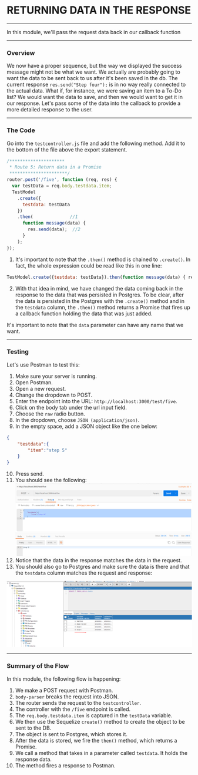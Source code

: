 # RETURNING DATA IN THE RESPONSE
---
In this module, we'll pass the request data back in our callback function

<hr />

### Overview
We now have a proper sequence, but the way we displayed the success message might not be what we want. We actually are probably going to want the data to be sent back to us after it's been saved in the db. The current response `res.send("Step four");` is in no way really connected to the actual data. What if, for instance, we were saving an item to a To-Do list? We would want the data to save, and then we would want to get it in our response. Let's pass some of the data into the callback to provide a more detailed response to the user.

<hr>

### The Code
Go into the `testcontroller.js` file and add the following method. Add it to the bottom of the file above the export statement. 

```js
/*********************
 * Route 5: Return data in a Promise
 **********************/
router.post('/five', function (req, res) {
  var testData = req.body.testdata.item;
  TestModel
    .create({
      testdata: testData
    })
    .then(              //1
      function message(data) {
        res.send(data);  //2
      }
    );
});
```
1. It's important to note that the `.then()` method is chained to `.create()`. In fact, the whole expression could be read like this in one line:
```js
TestModel.create({testdata: testData}).then(function message(data) { res.send(data);});
```

2. With that idea in mind, we have changed the data coming back in the response to the data that was persisted in Postgres. To be clear, after the data is persisted in the Postgres with the `.create()` method and in the `testdata` column, the `.then()` method returns a Promise that fires up a callback function holding the data that was just added. 

It's important to note that the `data` parameter can have any name that we want.  

<hr >

### Testing
Let's use Postman to test this:
1. Make sure your server is running.
2. Open Postman.
3. Open a new request. 
4. Change the dropdown to POST.
5. Enter the endpoint into the URL: `http://localhost:3000/test/five`.
6. Click on the body tab under the url input field.
7. Choose the `raw` radio button. 
8. In the dropdown, choose `JSON (application/json)`.
9. In the empty space, add a JSON object like the one below:
```json
{
    "testdata":{
        "item":"step 5"
    }
}
```
10. Press send.
11. You should see the following:
![screenshot](assets/05-postman.PNG)
12. Notice that the data in the response matches the data in the request. 
13. You should also go to Postgres and make sure the data is there and that the `testdata` column matches the request and response:

![screenshot](assets/05-pg-admin.PNG)

<hr />


### Summary of the Flow
In this module, the following flow is happening:
1. We make a POST request with Postman.
2. `body-parser` breaks the request into JSON.
3. The router sends the request to the `testcontroller`.
4. The controller with the `/five` endpoint is called.
5. The `req.body.testdata.item` is captured in the `testData` variable. 
6. We then use the Sequelize `create()` method to create the object to be sent to the DB.
7. The object is sent to Postgres, which stores it. 
8. After the data is stored, we fire the `then()` method, which returns a Promise.
9. We call a method that takes in a parameter called `testdata`. It holds the response data.
10. The method fires a response to Postman.

